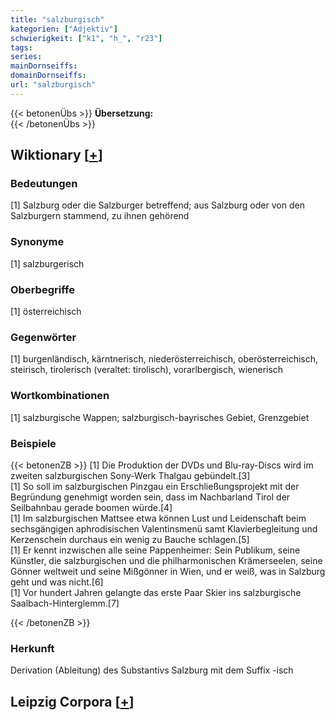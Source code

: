 ```yaml
---
title: "salzburgisch"
kategorien: ["Adjektiv"]
schwierigkeit: ["k1", "h_", "r23"]
tags:
series:
mainDornseiffs:
domainDornseiffs:
url: "salzburgisch"
---
```


{{< betonenÜbs >}}
**Übersetzung:**  
{{< /betonenÜbs >}}

## Wiktionary [[+](https://de.wiktionary.org/wiki/salzburgisch)]

### Bedeutungen
[1] Salzburg oder die Salzburger betreffend; aus Salzburg oder von den Salzburgern stammend, zu ihnen gehörend  

### Synonyme
[1] salzburgerisch  

### Oberbegriffe
[1] österreichisch  

### Gegenwörter
[1] burgenländisch, kärntnerisch, niederösterreichisch, oberösterreichisch, steirisch, tirolerisch (veraltet: tirolisch), vorarlbergisch, wienerisch  

### Wortkombinationen
[1] salzburgische Wappen; salzburgisch-bayrisches Gebiet, Grenzgebiet  

### Beispiele
{{< betonenZB >}}
[1] Die Produktion der DVDs und Blu-ray-Discs wird im zweiten salzburgischen Sony-Werk Thalgau gebündelt.[3]  
[1] So soll im salzburgischen Pinzgau ein Erschließungsprojekt mit der Begründung genehmigt worden sein, dass im Nachbarland Tirol der Seilbahnbau gerade boomen würde.[4]  
[1] Im salzburgischen Mattsee etwa können Lust und Leidenschaft beim sechsgängigen aphrodisischen Valentinsmenü samt Klavierbegleitung und Kerzenschein durchaus ein wenig zu Bauche schlagen.[5]  
[1] Er kennt inzwischen alle seine Pappenheimer: Sein Publikum, seine Künstler, die salzburgischen und die philharmonischen Krämerseelen, seine Gönner weltweit und seine Mißgönner in Wien, und er weiß, was in Salzburg geht und was nicht.[6]  
[1] Vor hundert Jahren gelangte das erste Paar Skier ins salzburgische Saalbach-Hinterglemm.[7]  

{{< /betonenZB >}}
### Herkunft
Derivation (Ableitung) des Substantivs Salzburg mit dem Suffix -isch  


## Leipzig Corpora [[+](https://corpora.uni-leipzig.de/en/res?word=salzburgisch&corpusId=deu_newscrawl-public_2018)]

